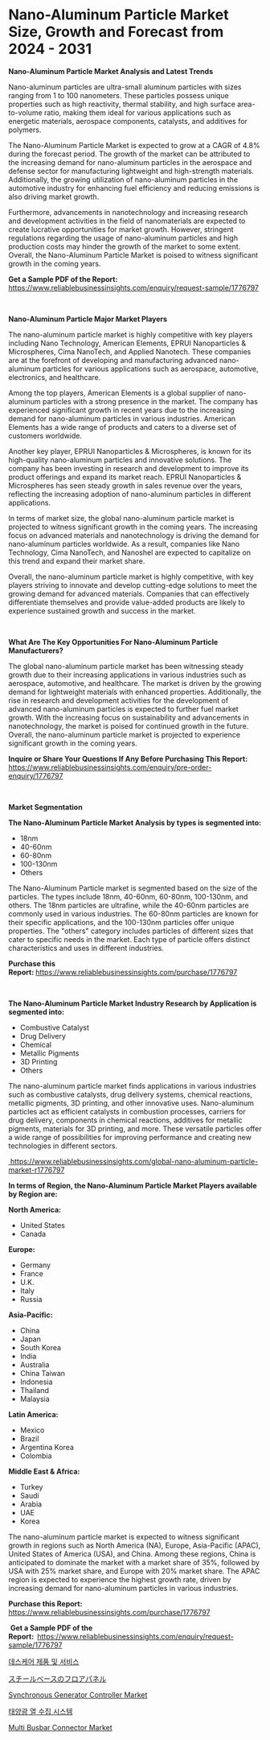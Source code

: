 <p><h1>Nano-Aluminum Particle Market Size, Growth and Forecast from 2024 - 2031</h1></p><p><strong>Nano-Aluminum Particle Market Analysis and Latest Trends</strong></p>
<p><p>Nano-aluminum particles are ultra-small aluminum particles with sizes ranging from 1 to 100 nanometers. These particles possess unique properties such as high reactivity, thermal stability, and high surface area-to-volume ratio, making them ideal for various applications such as energetic materials, aerospace components, catalysts, and additives for polymers.</p><p>The Nano-Aluminum Particle Market is expected to grow at a CAGR of 4.8% during the forecast period. The growth of the market can be attributed to the increasing demand for nano-aluminum particles in the aerospace and defense sector for manufacturing lightweight and high-strength materials. Additionally, the growing utilization of nano-aluminum particles in the automotive industry for enhancing fuel efficiency and reducing emissions is also driving market growth.</p><p>Furthermore, advancements in nanotechnology and increasing research and development activities in the field of nanomaterials are expected to create lucrative opportunities for market growth. However, stringent regulations regarding the usage of nano-aluminum particles and high production costs may hinder the growth of the market to some extent. Overall, the Nano-Aluminum Particle Market is poised to witness significant growth in the coming years.</p></p>
<p><strong>Get a Sample PDF of the Report:&nbsp;</strong> <a href="https://www.reliablebusinessinsights.com/enquiry/request-sample/1776797">https://www.reliablebusinessinsights.com/enquiry/request-sample/1776797</a></p>
<p>&nbsp;</p>
<p><strong>Nano-Aluminum Particle Major Market Players</strong></p>
<p><p>The nano-aluminum particle market is highly competitive with key players including Nano Technology, American Elements, EPRUI Nanoparticles & Microspheres, Cima NanoTech, and Applied Nanotech. These companies are at the forefront of developing and manufacturing advanced nano-aluminum particles for various applications such as aerospace, automotive, electronics, and healthcare.</p><p>Among the top players, American Elements is a global supplier of nano-aluminum particles with a strong presence in the market. The company has experienced significant growth in recent years due to the increasing demand for nano-aluminum particles in various industries. American Elements has a wide range of products and caters to a diverse set of customers worldwide.</p><p>Another key player, EPRUI Nanoparticles & Microspheres, is known for its high-quality nano-aluminum particles and innovative solutions. The company has been investing in research and development to improve its product offerings and expand its market reach. EPRUI Nanoparticles & Microspheres has seen steady growth in sales revenue over the years, reflecting the increasing adoption of nano-aluminum particles in different applications.</p><p>In terms of market size, the global nano-aluminum particle market is projected to witness significant growth in the coming years. The increasing focus on advanced materials and nanotechnology is driving the demand for nano-aluminum particles worldwide. As a result, companies like Nano Technology, Cima NanoTech, and Nanoshel are expected to capitalize on this trend and expand their market share.</p><p>Overall, the nano-aluminum particle market is highly competitive, with key players striving to innovate and develop cutting-edge solutions to meet the growing demand for advanced materials. Companies that can effectively differentiate themselves and provide value-added products are likely to experience sustained growth and success in the market.</p></p>
<p>&nbsp;</p>
<p><strong>What Are The Key Opportunities For Nano-Aluminum Particle Manufacturers?</strong></p>
<p><p>The global nano-aluminum particle market has been witnessing steady growth due to their increasing applications in various industries such as aerospace, automotive, and healthcare. The market is driven by the growing demand for lightweight materials with enhanced properties. Additionally, the rise in research and development activities for the development of advanced nano-aluminum particles is expected to further fuel market growth. With the increasing focus on sustainability and advancements in nanotechnology, the market is poised for continued growth in the future. Overall, the nano-aluminum particle market is projected to experience significant growth in the coming years.</p></p>
<p><strong>Inquire or Share Your Questions If Any Before Purchasing This Report:</strong> <a href="https://www.reliablebusinessinsights.com/enquiry/pre-order-enquiry/1776797">https://www.reliablebusinessinsights.com/enquiry/pre-order-enquiry/1776797</a></p>
<p>&nbsp;</p>
<p><strong>Market Segmentation</strong></p>
<p><strong>The Nano-Aluminum Particle Market Analysis by types is segmented into:</strong></p>
<p><ul><li>18nm</li><li>40-60nm</li><li>60-80nm</li><li>100-130nm</li><li>Others</li></ul></p>
<p><p>The Nano-Aluminum Particle market is segmented based on the size of the particles. The types include 18nm, 40-60nm, 60-80nm, 100-130nm, and others. The 18nm particles are ultrafine, while the 40-60nm particles are commonly used in various industries. The 60-80nm particles are known for their specific applications, and the 100-130nm particles offer unique properties. The "others" category includes particles of different sizes that cater to specific needs in the market. Each type of particle offers distinct characteristics and uses in different industries.</p></p>
<p><strong>Purchase this Report:&nbsp;</strong><a href="https://www.reliablebusinessinsights.com/purchase/1776797">https://www.reliablebusinessinsights.com/purchase/1776797</a></p>
<p>&nbsp;</p>
<p><strong>The Nano-Aluminum Particle Market Industry Research by Application is segmented into:</strong></p>
<p><ul><li>Combustive Catalyst</li><li>Drug Delivery</li><li>Chemical</li><li>Metallic Pigments</li><li>3D Printing</li><li>Others</li></ul></p>
<p><p>The nano-aluminum particle market finds applications in various industries such as combustive catalysts, drug delivery systems, chemical reactions, metallic pigments, 3D printing, and other innovative uses. Nano-aluminum particles act as efficient catalysts in combustion processes, carriers for drug delivery, components in chemical reactions, additives for metallic pigments, materials for 3D printing, and more. These versatile particles offer a wide range of possibilities for improving performance and creating new technologies in different sectors.</p></p>
<p><a href="https://www.reliablebusinessinsights.com/global-nano-aluminum-particle-market-r1776797">&nbsp;https://www.reliablebusinessinsights.com/global-nano-aluminum-particle-market-r1776797</a></p>
<p><strong>In terms of Region, the Nano-Aluminum Particle Market Players available by Region are:</strong></p>
<p>
    <p> <strong> North America: </strong>
        <ul>
            <li>United States</li>
            <li>Canada</li>
        </ul>
        </p> 
    <p> <strong> Europe: </strong>
        <ul>
            <li>Germany</li>
            <li>France</li>
            <li>U.K.</li>
            <li>Italy</li>
            <li>Russia</li>
        </ul>
        </p> 
    <p> <strong> Asia-Pacific: </strong>
        <ul>
            <li>China</li>
            <li>Japan</li>
            <li>South Korea</li>
            <li>India</li>
            <li>Australia</li>
            <li>China Taiwan</li>
            <li>Indonesia</li>
            <li>Thailand</li>
            <li>Malaysia</li>
        </ul>
        </p> 
    <p> <strong> Latin America: </strong>
        <ul>
            <li>Mexico</li>
            <li>Brazil</li>
            <li>Argentina Korea</li>
            <li>Colombia</li>
        </ul>
        </p> 
    <p> <strong> Middle East & Africa: </strong>
        <ul>
            <li>Turkey</li>
            <li>Saudi</li>
            <li>Arabia</li>
            <li>UAE</li>
            <li>Korea</li>
        </ul>
    </p>
    </p>
<p><p>The nano-aluminum particle market is expected to witness significant growth in regions such as North America (NA), Europe, Asia-Pacific (APAC), United States of America (USA), and China. Among these regions, China is anticipated to dominate the market with a market share of 35%, followed by USA with 25% market share, and Europe with 20% market share. The APAC region is expected to experience the highest growth rate, driven by increasing demand for nano-aluminum particles in various industries.</p></p>
<p><strong>Purchase this Report: </strong><a href="https://www.reliablebusinessinsights.com/purchase/1776797">https://www.reliablebusinessinsights.com/purchase/1776797</a></p>
<p>&nbsp;<strong>Get a Sample PDF of the Report:&nbsp;&nbsp;</strong><a href="https://www.reliablebusinessinsights.com/enquiry/request-sample/1776797">https://www.reliablebusinessinsights.com/enquiry/request-sample/1776797</a></p>
<p><strong></strong></p>
<p><p><a href="https://medium.com/@lowellleke20231/%EC%82%AC%EB%A7%9D-%EA%B4%80%EB%A6%AC-%EC%A0%9C%ED%92%88-%EB%B0%8F-%EC%84%9C%EB%B9%84%EC%8A%A4-%EC%8B%9C%EC%9E%A5-%EA%B2%BD%EC%9F%81-%EB%B6%84%EC%84%9D-%EC%8B%9C%EC%9E%A5-%EB%8F%99%ED%96%A5-%EB%B0%8F-2031%EB%85%84%EA%B9%8C%EC%A7%80%EC%9D%98-%EC%98%88%EC%B8%A1-7b5c2ed924f2">데스케어 제품 및 서비스</a></p><p><a href="https://github.com/bucuel854722/Market-Research-Report-List-2/blob/main/8684059105934.md">スチールベースのフロアパネル</a></p><p><a href="https://github.com/fiixsa/Market-Research-Report-List-3/blob/main/synchronous-generator-controller-market.md">Synchronous Generator Controller Market</a></p><p><a href="https://medium.com/@hilmi-2a/%ED%83%9C%EC%96%91%EA%B4%91-%EC%97%B4%EC%A7%91%EC%97%B4-%EC%8B%9C%EC%8A%A4%ED%85%9C-%EC%8B%9C%EC%9E%A5-%EB%B6%84%EC%84%9D-%EA%B8%80%EB%A1%9C%EB%B2%8C-%EC%82%B0%EC%97%85-%EC%A0%84%EB%A7%9D-%EB%B0%8F-%EC%98%88%EC%B8%A1-2024%EB%85%84%EB%B6%80%ED%84%B0-2031%EB%85%84-4c12966190fb">태양광 열 수집 시스템</a></p><p><a href="https://issuu.com/reportprime-2/docs/multi-busbar-connector-market-size-2030.pptx">Multi Busbar Connector Market</a></p></p>